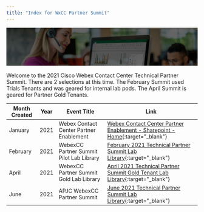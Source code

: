 ```yaml
---
title: "Index for WxCC Partner Summit"
---
```


![Banner](images/wxccbanner.jpg)

Welcome to the 2021 Cisco Webex Contact Center Technical Partner Summit. There are 2 selections at this time.  The February Summit used Trials Tenants and was geared for internal lab pods.  The April Summit is geared for Partner Gold Tenants.



| Month Created | Year | Event Title                              | Link                                                     |
|------------------------------------------|---------------|------|----------------------------------------------------------|
| January       | 2021 | Webex Contact Center Partner Enablement  | [Webex Contact Center Partner Enablement - Sharepoint - Home](https://cisco.sharepoint.com/sites/WxCCPartnerEnablement){:target="_blank"} |
| February        | 2021 | WebexCC Partner Summit Pilot Lab Library           |  [February 2021 Technical Partner Summit Lab Library](LabLibrary.md){:target="_blank"}                                                      |
| April     | 2021 | WebexCC Partner Summit Gold Lab Library            |  [April 2021 Technical Partner Summit Gold Tenant Lab Library](LabLibrarynew.md){:target="_blank"}                                                       |
| June        | 2021 | APJC WebexCC Partner Summit            |  [June 2021 Technical Partner Summit Lab Library](TechSummitRoW_2021/HomePage.md){:target="_blank"}                                                      |
